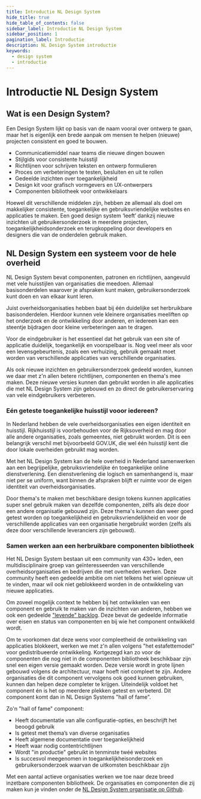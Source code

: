 ```yaml
---
title: Introductie NL Design System
hide_title: true
hide_table_of_contents: false
sidebar_label: Introductie NL Design System
sidebar_position: 1
pagination_label: Introductie
description: NL Design System introductie
keywords:
  - design system
  - introductie
---
```


# Introductie NL Design System

## Wat is een Design System?

Een Design System lijkt op basis van de naam vooral over ontwerp te gaan, maar het is eigenlijk een brede aanpak om mensen te helpen (nieuwe) projecten consistent en goed te bouwen.

- Communicatiemiddel naar teams die nieuwe dingen bouwen
- Stijlgids voor consistente huisstijl
- Richtlijnen voor schrijven teksten en ontwerp formulieren
- Proces om verbeteringen te testen, besluiten en uit te rollen
- Gedeelde inzichten over toegankelijkheid
- Design kit voor grafisch vormgevers en UX-ontwerpers
- Componenten bibliotheek voor ontwikkelaars

Hoewel dit verschillende middelen zijn, hebben ze allemaal als doel om makkelijker consistente, toegankelijke en gebruiksvriendelijke websites en applicaties te maken.
Een goed design system ‘leeft’ dankzij nieuwe inzichten uit gebruikersonderzoek in meerdere projecten, toegankelijkheidsonderzoek en terugkoppeling door developers en designers die van de onderdelen gebruik maken.

## NL Design System een systeem voor de hele overheid

NL Design System bevat componenten, patronen en richtlijnen, aangevuld met vele huisstijlen van organisaties die meedoen. Allemaal basisonderdelen waarover je afspraken kunt maken, gebruikersonderzoek kunt doen en van elkaar kunt leren.

Juist overheidsorganisaties hebben baat bij één duidelijke set herbruikbare basisonderdelen. Hierdoor kunnen vele kleinere organisaties meeliften op het onderzoek en de ontwikkeling door anderen, en iedereen kan een steentje bijdragen door kleine verbeteringen aan te dragen.

Voor de eindgebruiker is het essentieel dat het gebruik van een site of applicatie duidelijk, toegankelijk en voorspelbaar is. Nog veel meer als voor een levensgebeurtenis, zoals een verhuizing, gebruik gemaakt moet worden van verschillende applicaties van verschillende organisaties.

Als ook nieuwe inzichten en gebruikersonderzoek gedeeld worden, kunnen we daar met z'n allen betere richtlijnen, componenten en thema's mee maken. Deze nieuwe versies kunnen dan gebruikt worden in alle applicaties die met NL Design System zijn gebouwd en zo direct de gebruikerservaring van vele eindgebruikers verbeteren.

### Eén geteste toegankelijke huisstijl vooor iedereen?

In Nederland hebben de vele overheidsorganisaties een eigen identiteit en huisstijl. Rijkhuisstijl is voorbehouden voor de Rijksoverheid en mag door alle andere organisaties, zoals gemeentes, niet gebruikt worden.
Dit is een belangrijk verschil met bijvoorbeeld GOV.UK, die wel één huisstijl kent die door lokale overheiden gebruikt mag worden.

Met het NL Design System kan de hele overheid in Nederland samenwerken aan een begrijpelijke, gebruiksvriendelijke én toegankelijke online dienstverlening. Een dienstverlening die logisch en samenhangend is, maar niet per se uniform, want binnen de afspraken blijft er ruimte voor de eigen identiteit van overheidsorganisaties.

Door thema's te maken met beschikbare design tokens kunnen applicaties super snel gebruik maken van dezelfde componenten, zélfs als deze door een andere organisatie gebouwd zijn. Deze thema's kunnen dan weer goed getest worden op toegankelijkheid en gebruiksvriendelijkheid en voor de verschillende applicaties van een organisatie hergebruikt worden (zelfs als deze door verschillende leveranciers zijn gebouwd).

### Samen werken aan een herbruikbare componenten bibliotheek

Het NL Design System bestaan uit een community van 430+ leden, een multidisciplinaire groep van geïnteresseerden van verschillende overheidsorganisaties en bedrijven die met overheden werken.
Deze community heeft een gedeelde ambitie om niet telkens het wiel opnieuw uit te vinden, maar wil ook niet geblokkeerd worden in de ontwikkeling van nieuwe applicaties.

Om zoveel mogelijk context te hebben bij het ontwikkelen van een component en gebruik te maken van de inzichten van anderen, hebben we ook een gedeelde ["levende" backlog](http://github.com/nl-design-system/backlog/issues). Deze bevat de gedeelde informatie over eisen en status van componenten en bij wie het component ontwikkeld wordt.

Om te voorkomen dat deze wens voor compleetheid de ontwikkeling van applicaties blokkeert, werken we met z'n allen volgens "het estafettemodel" voor gedistribueerde ontwikkeling.
Kortgezegd kan zo voor de componenten die nog niet in de componenten bibliotheek beschikbaar zijn snel een eigen versie gemaakt worden. Deze versie wordt in grote lijnen gebouwd volgens de architectuur, maar hoeft niet compleet te zijn.
Andere organisaties die dit component vervolgens ook goed kunnen gebruiken, kunnen dan helpen deze completer te krijgen. Uiteindelijk voldoet het component én is het op meerdere plekken getest en verbeterd. Dit component komt dan in NL Design Systems "hall of fame".

Zo'n "hall of fame" component:

- Heeft documentatie van alle configuratie-opties, en beschrijft het beoogd gebruik
- Is getest met thema’s van diverse organisaties
- Heeft algemene documentatie over toegankelijkheid
- Heeft waar nodig contentrichtlijnen
- Wordt "in productie" gebruikt in tenminste twéé websites
- Is succesvol meegenomen in toegankelijkheisonderzoek en gebruikersonderzoek waarvan de uitkomsten beschikbaar zijn

Met een aantal actieve organisaties werken we toe naar deze breed inzetbare componenten bibliotheek. De organisaties en componenten die zij maken kun je vinden onder de [NL Design System organisatie op Github](http://github.com/nl-design-system).
